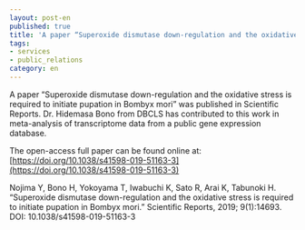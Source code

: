 ```yaml
---
layout: post-en
published: true
title: 'A paper “Superoxide dismutase down-regulation and the oxidative stress is required to initiate pupation in Bombyx mori” was published in Scientific Reports.'
tags:
- services
- public_relations
category: en
---
```

A paper “Superoxide dismutase down-regulation and the oxidative stress is required to initiate pupation in Bombyx mori” was published in Scientific Reports.
Dr. Hidemasa Bono from DBCLS has contributed to this work in meta-analysis of transcriptome data from a public gene expression database.

The open-access full paper can be found online at:
[https://doi.org/10.1038/s41598-019-51163-3](https://doi.org/10.1038/s41598-019-51163-3)   

Nojima Y, Bono H, Yokoyama T, Iwabuchi K, Sato R, Arai K, Tabunoki H. “Superoxide dismutase down-regulation and the oxidative stress is required to initiate pupation in Bombyx mori.” 
Scientific Reports, 2019; 9(1):14693. 
DOI: 10.1038/s41598-019-51163-3

